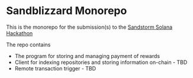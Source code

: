 # Sandblizzard Monorepo

This is the monorepo for the submission(s) to the [Sandstorm Solana Hackathon](https://www.sandstormhackathon.com/)

The repo contains

- The program for storing and managing payment of rewards
- Client for indexing repositories and storing information on-chain - TBD
- Remote transaction trigger - TBD
